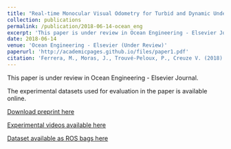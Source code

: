 ```yaml
---
title: "Real-time Monocular Visual Odometry for Turbid and Dynamic Underwater Environments"
collection: publications
permalink: /publication/2018-06-14-ocean_eng
excerpt: 'This paper is under review in Ocean Engineering - Elsevier Journal.  The experimental datasets used for evaluation in the paper is available online.'
date: 2018-06-14
venue: 'Ocean Engineering - Elsevier (Under Review)'
paperurl: 'http://academicpages.github.io/files/paper1.pdf'
citation: 'Ferrera, M., Moras, J., Trouvé-Peloux, P., Creuze V. (2018). &quot;Real-time Monocular Visual Odometry for Turbid and Dynamic Underwater Environments.&quot; <i>Currently under review for the Elsevier journal - Ocean Engineering 〈hal-01815093〉</i>.'
---
```


This paper is under review in Ocean Engineering - Elsevier Journal.  

The experimental datasets used for evaluation in the paper is available online.

[Download preprint here](http://academicpages.github.io/files/paper1.pdf)

[Experimental videos available here](https://www.youtube.com/channel/UCFsvlI143Evf2F2sF5Hbxuw/playlists)

[Dataset available as ROS bags here](https://seafile.lirmm.fr/d/aa84057dc29a4af8ae4a/)
